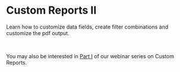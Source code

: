 # Custom Reports II

Learn how to customize data fields, create filter combinations and customize the pdf output.


 


You may also be interested in [Part I](https://help.ultracamp.com/hc/en-us/articles/9708342421524) of our webinar series on Custom Reports.

